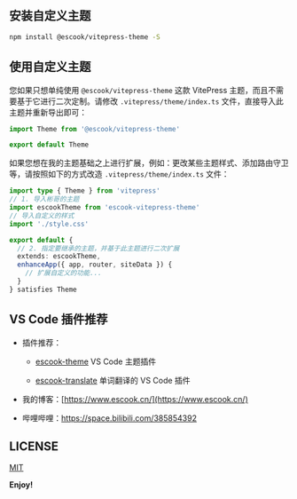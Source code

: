 ## 安装自定义主题

```bash
npm install @escook/vitepress-theme -S
```

## 使用自定义主题

您如果只想单纯使用 `@escook/vitepress-theme` 这款 VitePress 主题，而且不需要基于它进行二次定制。请修改 `.vitepress/theme/index.ts` 文件，直接导入此主题并重新导出即可：

```ts
import Theme from '@escook/vitepress-theme'

export default Theme
```

如果您想在我的主题基础之上进行扩展，例如：更改某些主题样式、添加路由守卫等，请按照如下的方式改造 `.vitepress/theme/index.ts` 文件：

```ts
import type { Theme } from 'vitepress'
// 1. 导入彬哥的主题
import escookTheme from 'escook-vitepress-theme'
// 导入自定义的样式
import './style.css'

export default {
  // 2. 指定要继承的主题，并基于此主题进行二次扩展
  extends: escookTheme,
  enhanceApp({ app, router, siteData }) {
    // 扩展自定义的功能...
  }
} satisfies Theme
```

## VS Code 插件推荐

- 插件推荐：

  - [escook-theme](https://marketplace.visualstudio.com/items?itemName=liulongbin1314.escook-theme) VS Code 主题插件

  - [escook-translate](https://marketplace.visualstudio.com/items?itemName=liulongbin1314.escook-translate) 单词翻译的 VS Code 插件

- 我的博客：[https://www.escook.cn/](https://www.escook.cn/)

- 哔哩哔哩：https://space.bilibili.com/385854392

## LICENSE

[MIT](https://github.com/liulongbin1314/vitepress-theme/blob/master/LICENSE)

**Enjoy!**
